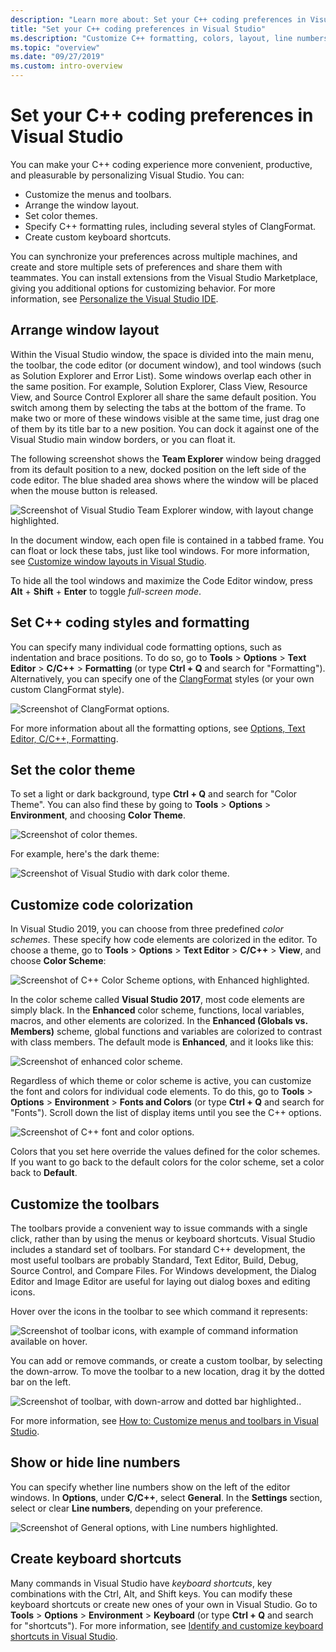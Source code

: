 ```yaml
---
description: "Learn more about: Set your C++ coding preferences in Visual Studio"
title: "Set your C++ coding preferences in Visual Studio"
ms.description: "Customize C++ formatting, colors, layout, line numbers, and menus in the Visual Studio IDE."
ms.topic: "overview"
ms.date: "09/27/2019"
ms.custom: intro-overview
---
```

# Set your C++ coding preferences in Visual Studio

You can make your C++ coding experience more convenient, productive, and pleasurable by personalizing Visual Studio. You can:

- Customize the menus and toolbars.
- Arrange the window layout.
- Set color themes.
- Specify C++ formatting rules, including several styles of ClangFormat.
- Create custom keyboard shortcuts.

You can synchronize your preferences across multiple machines, and create and store multiple sets of preferences and share them with teammates. You can install extensions from the Visual Studio Marketplace, giving you additional options for customizing behavior. For more information, see [Personalize the Visual Studio IDE](/visualstudio/ide/personalizing-the-visual-studio-ide).

## Arrange window layout

Within the Visual Studio window, the space is divided into the main menu, the toolbar, the code editor (or document window), and tool windows (such as Solution Explorer and Error List). Some windows overlap each other in the same position. For example, Solution Explorer, Class View, Resource View, and Source Control Explorer all share the same default position. You switch among them by selecting the tabs at the bottom of the frame. To make two or more of these windows visible at the same time, just drag one of them by its title bar to a new position. You can dock it against one of the Visual Studio main window borders, or you can float it.

The following screenshot shows the **Team Explorer** window being dragged from its default position to a new, docked position on the left side of the code editor. The blue shaded area shows where the window will be placed when the mouse button is released.

![Screenshot of Visual Studio Team Explorer window, with layout change highlighted.](media/window-layout-move-team-explorer.png)

In the document window, each open file is contained in a tabbed frame. You can float or lock these tabs, just like tool windows. For more information, see [Customize window layouts in Visual Studio](/visualstudio/ide/customizing-window-layouts-in-visual-studio).

To hide all the tool windows and maximize the Code Editor window, press **Alt** + **Shift** + **Enter** to toggle *full-screen mode*.

## Set C++ coding styles and formatting

You can specify many individual code formatting options, such as indentation and brace positions. To do so, go to **Tools** > **Options** > **Text Editor** > **C/C++** > **Formatting** (or type **Ctrl + Q** and search for "Formatting"). Alternatively, you can specify one of the [ClangFormat](https://clang.llvm.org/docs/ClangFormat.html) styles (or your own custom ClangFormat style).

![Screenshot of ClangFormat options.](media/clang-format-ide.png)

For more information about all the formatting options, see [Options, Text Editor, C/C++, Formatting](/visualstudio/ide/reference/options-text-editor-c-cpp-formatting).

## Set the color theme

To set a light or dark background, type **Ctrl + Q** and search for "Color Theme". You can also find these by going to **Tools** > **Options** > **Environment**, and choosing **Color Theme**.

![Screenshot of color themes.](media/tools-options-color-theme.png)

For example, here's the dark theme:

![Screenshot of Visual Studio with dark color theme.](media/tools-options-dark-theme.png)

## Customize code colorization

In Visual Studio 2019, you can choose from three predefined *color schemes*. These specify how code elements are colorized in the editor. To choose a theme, go to **Tools** > **Options** > **Text Editor** > **C/C++** > **View**, and choose **Color Scheme**:

![Screenshot of C++ Color Scheme options, with Enhanced highlighted.](media/color-schemes.png)

In the color scheme called **Visual Studio 2017**, most code elements are simply black. In the **Enhanced** color scheme, functions, local variables, macros, and other elements are colorized. In the **Enhanced (Globals vs. Members)** scheme, global functions and variables are colorized to contrast with class members. The default mode is **Enhanced**, and it looks like this:

![Screenshot of enhanced color scheme.](media/color-scheme-enhanced.png)

Regardless of which theme or color scheme is active, you can customize the font and colors for individual code elements. To do this, go to **Tools** > **Options** > **Environment** > **Fonts and Colors** (or type **Ctrl + Q** and search for "Fonts"). Scroll down the list of display items until you see the C++ options.

![Screenshot of C++ font and color options.](media/tools-options-cpp-colors.png)

Colors that you set here override the values defined for the color schemes. If you want to go back to the default colors for the color scheme, set a color back to **Default**.

## Customize the toolbars

The toolbars provide a convenient way to issue commands with a single click, rather than by using the menus or keyboard shortcuts. Visual Studio includes a standard set of toolbars. For standard C++ development, the most useful toolbars are probably Standard, Text Editor, Build, Debug, Source Control, and Compare Files. For Windows development, the Dialog Editor and Image Editor are useful for laying out dialog boxes and editing icons.

Hover over the icons in the toolbar to see which command it represents:

![Screenshot of toolbar icons, with example of command information available on hover.](media/toolbar-mouse-hover.png)

You can add or remove commands, or create a custom toolbar, by selecting the down-arrow. To move the toolbar to a new location, drag it by the dotted bar on the left.

![Screenshot of toolbar, with down-arrow and dotted bar highlighted.](media/toolbar-move-edit.png).

For more information, see [How to: Customize menus and toolbars in Visual Studio](/visualstudio/ide/how-to-customize-menus-and-toolbars-in-visual-studio).

## Show or hide line numbers

You can specify whether line numbers show on the left of the editor windows. In **Options**, under **C/C++**, select **General**. In the **Settings** section, select or clear **Line numbers**, depending on your preference.

![Screenshot of General options, with Line numbers highlighted.](media/tools-options-line-numbers.png)

## Create keyboard shortcuts

Many commands in Visual Studio have *keyboard shortcuts*, key combinations with the Ctrl, Alt, and Shift keys. You can modify these keyboard shortcuts or create new ones of your own in Visual Studio. Go to **Tools** > **Options** > **Environment** > **Keyboard** (or type **Ctrl + Q** and search for "shortcuts"). For more information, see [Identify and customize keyboard shortcuts in Visual Studio](/visualstudio/ide/identifying-and-customizing-keyboard-shortcuts-in-visual-studio).
